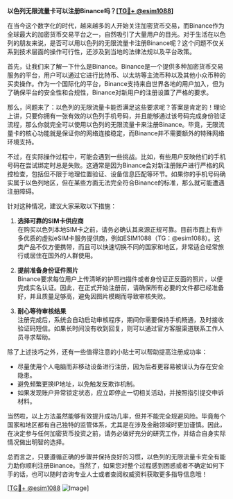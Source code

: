 **以色列无限流量卡可以注册Binance吗？[[TG💪+ @esim1088](https://t.me/s/esim1088)]**

在当今这个数字化的时代，越来越多的人开始关注加密货币交易，而Binance作为全球最大的加密货币交易平台之一，自然吸引了大量用户的目光。对于生活在以色列的朋友来说，是否可以用以色列的无限流量卡注册Binance呢？这个问题不仅关系到技术层面的操作可行性，还涉及到当地的法律法规以及平台政策。

首先，让我们来了解一下什么是Binance。Binance是一个提供多种加密货币交易服务的平台，用户可以通过它进行比特币、以太坊等主流币种以及其他小众币种的买卖操作。作为一个国际化的平台，Binance支持来自世界各地的用户加入，但为了确保平台的安全性和合规性，Binance对新用户的注册设置了严格的要求。

那么，问题来了：以色列的无限流量卡能否满足这些要求呢？答案是肯定的！理论上讲，只要你拥有一张有效的以色列手机号码，并且能够通过该号码完成身份验证流程，那么你就完全可以使用以色列的无限流量卡来注册Binance。毕竟，无限流量卡的核心功能就是保证你的网络连接稳定，而Binance并不需要额外的特殊网络环境支持。

不过，在实际操作过程中，可能会遇到一些挑战。比如，有些用户反映他们的手机号码在尝试绑定时总是失败。这通常是因为Binance会对新注册账户进行严格的风控检查，包括但不限于地理位置验证、设备信息匹配等环节。如果你的手机号码确实属于以色列地区，但在某些方面无法完全符合Binance的标准，那么就可能遭遇注册障碍。

针对这种情况，建议大家采取以下措施：

1. **选择可靠的SIM卡供应商**  
   在购买以色列本地SIM卡之前，请务必确认其来源正规可靠。目前市面上有许多优质的虚拟eSIM卡服务提供商，例如ESIM1088（TG：@esim1088）。这类产品不仅方便携带，而且可以快速切换不同的国家和地区，非常适合经常旅行或居住在国外的人群使用。

2. **提前准备身份证件照片**  
   Binance要求每位用户上传清晰的护照扫描件或者身份证正反面的照片，以便完成实名认证。因此，在正式开始注册前，请确保所有必要的文件都已经准备好，并且质量足够高，避免因图片模糊而导致审核失败。

3. **耐心等待审核结果**  
   注册完成后，系统会自动启动审核程序，期间你需要保持手机畅通，及时接收验证码短信。如果长时间没有收到回复，则可以通过官方客服渠道联系工作人员寻求帮助。

除了上述技巧之外，还有一些值得注意的小贴士可以帮助提高注册成功率：

- 尽量使用个人电脑而非移动设备进行注册，因为后者更容易被误认为存在安全隐患。
- 避免频繁更换IP地址，以免触发反欺诈机制。
- 如果发现账户异常锁定状态，应立即停止一切相关活动，并按照指引提交申诉材料。

当然啦，以上方法虽然能够有效提升成功几率，但并不能完全规避风险。毕竟每个国家和地区都有自己独特的监管体系，尤其是在涉及金融领域时更加谨慎。因此，在决定参与任何加密货币投资之前，请务必做好充分的研究工作，并结合自身实际情况做出明智的选择。

总而言之，只要遵循正确的步骤并保持良好的习惯，以色列的无限流量卡完全有能力助你顺利注册Binance。当然了，如果您对整个过程感到困惑或者不确定如何下手的话，也可以随时咨询专业人士或者查阅权威资料获取更多指导信息哦！

[[TG💪+ @esim1088](https://t.me/s/esim1088) ![Image](https://i.postimg.cc/4NQfJmqS/Snipaste-2025-05-13-00-14-12.png)]